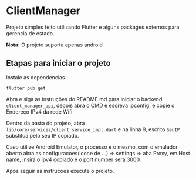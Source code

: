 <!-- Projeto feito com ❤️ para concorrer a uma vaga para a empresa Grupo Ignição Digital -->

# ClientManager

Projeto simples feito utilizando Flutter e alguns packages externos para gerencia de estado.

**Nota:** O projeto suporta apenas android

## Etapas para iniciar o projeto

Instale as dependencias

    flutter pub get

Abra e siga as instruções do README.md para iniciar o backend `client_manager_api`, depois abra o CMD e escreva ipconfig, e copie o Endereço IPv4 da rede Wifi.

Dentro da pasta do projeto, abra `lib/core/services/client_service_impl.dart` e na linha 9, escrito `SeuIP` substitua pelo seu IP copiado.

Caso utilize Android Emulator, o processo é o mesmo, com o emulador aberto abra as configuracoes(icone de ...) => settings => aba Proxy, em Host name, insira o ipv4 copiado e o port number será 3000.

Apos seguir as instrucoes execute o projeto.
